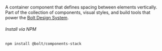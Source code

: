 A container component that defines spacing between elements vertically. Part of the collection of components, visual styles, and build tools that power the [Bolt Design System](https://www.boltdesignsystem.com).

###### Install via NPM

```
npm install @bolt/components-stack
```
